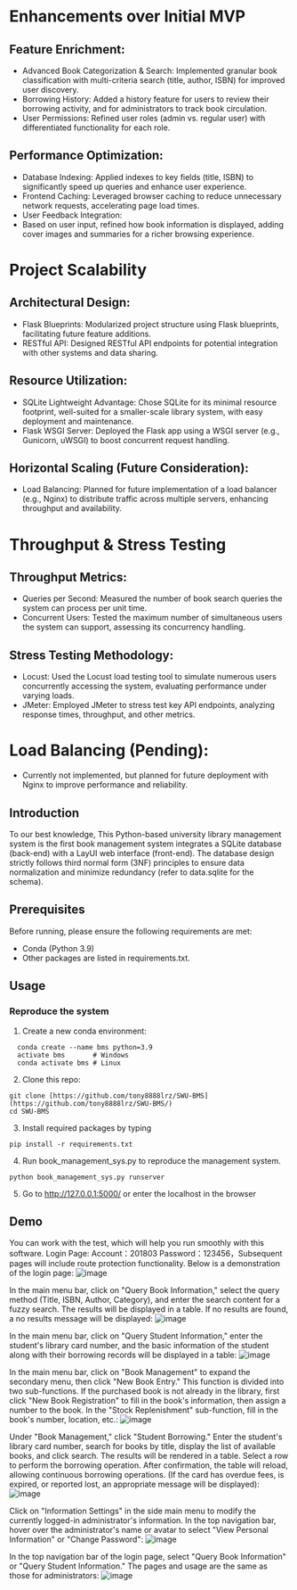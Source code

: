 # Enhancements over Initial MVP
## Feature Enrichment:
- Advanced Book Categorization & Search: Implemented granular book classification with multi-criteria search (title, author, ISBN) for improved user discovery.
- Borrowing History: Added a history feature for users to review their borrowing activity, and for administrators to track book circulation.
- User Permissions: Refined user roles (admin vs. regular user) with differentiated functionality for each role.
## Performance Optimization:
- Database Indexing: Applied indexes to key fields (title, ISBN) to significantly speed up queries and enhance user experience.
- Frontend Caching: Leveraged browser caching to reduce unnecessary network requests, accelerating page load times.
- User Feedback Integration:
- Based on user input, refined how book information is displayed, adding cover images and summaries for a richer browsing experience.
# Project Scalability
## Architectural Design:
- Flask Blueprints: Modularized project structure using Flask blueprints, facilitating future feature additions.
- RESTful API: Designed RESTful API endpoints for potential integration with other systems and data sharing.
## Resource Utilization:
- SQLite Lightweight Advantage: Chose SQLite for its minimal resource footprint, well-suited for a smaller-scale library system, with easy deployment and maintenance.
- Flask WSGI Server: Deployed the Flask app using a WSGI server (e.g., Gunicorn, uWSGI) to boost concurrent request handling.
## Horizontal Scaling (Future Consideration):
- Load Balancing: Planned for future implementation of a load balancer (e.g., Nginx) to distribute traffic across multiple servers, enhancing throughput and availability.
# Throughput & Stress Testing
## Throughput Metrics:
- Queries per Second: Measured the number of book search queries the system can process per unit time.
- Concurrent Users: Tested the maximum number of simultaneous users the system can support, assessing its concurrency handling.
## Stress Testing Methodology:
- Locust: Used the Locust load testing tool to simulate numerous users concurrently accessing the system, evaluating performance under varying loads.
- JMeter: Employed JMeter to stress test key API endpoints, analyzing response times, throughput, and other metrics.
# Load Balancing (Pending):
- Currently not implemented, but planned for future deployment with Nginx to improve performance and reliability.


## Introduction
To our best knowledge, This Python-based university library management system is the first book management system integrates a SQLite database (back-end) with a LayUI web interface (front-end). The database design strictly follows third normal form (3NF) principles to ensure data normalization and minimize redundancy (refer to data.sqlite for the schema).
## Prerequisites
Before running, please ensure the following requirements are met:
- Conda (Python 3.9)
- Other packages are listed in requirements.txt.
## Usage
### Reproduce the system
1. Create a new conda environment:
```{py}
  conda create --name bms python=3.9
  activate bms       # Windows
  conda activate bms # Linux
```
2. Clone this repo:
```
git clone [https://github.com/tony8888lrz/SWU-BMS](https://github.com/tony8888lrz/SWU-BMS/)
cd SWU-BMS
```
3. Install required packages by typing
```
pip install -r requirements.txt
```
4. Run book_management_sys.py to reproduce the management system.
```
python book_management_sys.py runserver
```
5. Go to http://127.0.0.1:5000/ or enter the localhost in the browser

## Demo
You can work with the test, which will help you run smoothly with this software.
Login Page:  Account：201803  Password：123456，Subsequent pages will include route protection functionality. Below is a demonstration of the login page:
![image](https://github.com/tony8888lrz/SWU-BMS/blob/main/Picture1.png)

In the main menu bar, click on "Query Book Information," select the query method (Title, ISBN, Author, Category), and enter the search content for a fuzzy search. The results will be displayed in a table. If no results are found, a no results message will be displayed:
![image](https://github.com/tony8888lrz/SWU-BMS/blob/main/gif/searchbook.gif)

In the main menu bar, click on "Query Student Information," enter the student's library card number, and the basic information of the student along with their borrowing records will be displayed in a table:
![image](https://github.com/tony8888lrz/SWU-BMS/blob/main/gif/searchstudent.gif)

In the main menu bar, click on "Book Management" to expand the secondary menu, then click "New Book Entry." This function is divided into two sub-functions. If the purchased book is not already in the library, first click "New Book Registration" to fill in the book's information, then assign a number to the book. In the "Stock Replenishment" sub-function, fill in the book's number, location, etc.:
![image](https://github.com/tony8888lrz/SWU-BMS/blob/main/gif/newbook.gif)

Under "Book Management," click "Student Borrowing." Enter the student's library card number, search for books by title, display the list of available books, and click search. The results will be rendered in a table. Select a row to perform the borrowing operation. After confirmation, the table will reload, allowing continuous borrowing operations. (If the card has overdue fees, is expired, or reported lost, an appropriate message will be displayed):
![image](https://github.com/tony8888lrz/SWU-BMS/blob/main/gif/borrow.gif)

Click on "Information Settings" in the side main menu to modify the currently logged-in administrator's information. In the top navigation bar, hover over the administrator's name or avatar to select "View Personal Information" or "Change Password":
![image](https://github.com/tony8888lrz/SWU-BMS/blob/main/gif/return.gif)

In the top navigation bar of the login page, select "Query Book Information" or "Query Student Information." The pages and usage are the same as those for administrators:
![image](https://github.com/tony8888lrz/SWU-BMS/blob/main/gif/changepw.gif)

